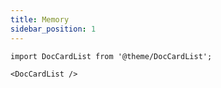 ```yaml
---
title: Memory
sidebar_position: 1
---
```


```mdx-code-block
import DocCardList from '@theme/DocCardList';

<DocCardList />
```
